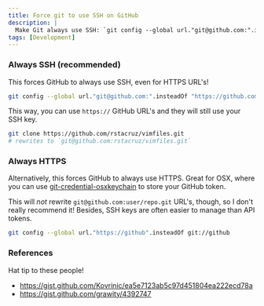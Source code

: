 ```yaml
---
title: Force git to use SSH on GitHub
description: |
  Make Git always use SSH: `git config --global url."git@github.com:".insteadOf "https://github.com/"`
tags: [Development]
---
```


### Always SSH (recommended)

This forces GitHub to always use SSH, even for HTTPS URL's!

```bash
git config --global url."git@github.com:".insteadOf "https://github.com/"
```

This way, you can use `https://` GitHub URL's and they will still use your SSH key.

```bash
git clone https://github.com/rstacruz/vimfiles.git
# rewrites to `git@github.com:rstacruz/vimfiles.git`
```

### Always HTTPS

Alternatively, this forces GitHub to always use HTTPS. Great for OSX, where you can use [git-credential-osxkeychain](https://help.github.com/articles/updating-credentials-from-the-osx-keychain/) to store your GitHub token.

This will _not_ rewrite `git@github.com:user/repo.git` URL's, though, so I don't really recommend it! Besides, SSH keys are often easier to manage than API tokens.

```bash
git config --global url."https://github".insteadOf git://github
```

### References

Hat tip to these people!

- <https://gist.github.com/Kovrinic/ea5e7123ab5c97d451804ea222ecd78a>
- <https://gist.github.com/grawity/4392747>

